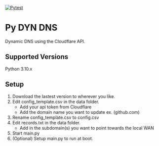 [![Pytest](https://github.com/Scotten-Labs/python-template/actions/workflows/pytest.yml/badge.svg)](https://github.com/Scotten-Labs/python-template/actions/workflows/pytest.yml)

# Py DYN DNS

Dynamic DNS using the Cloudflare API.

## Supported Versions

Python 3.10.x

## Setup

1. Download the lastest version to wherever you like.
2. Edit config_template.csv in the data folder.
    - Add your api token from Cloudflare
    - Add the domain name you want to update ex. (github.com)
3. Rename config_template.csv to config.csv
4. Edit records.txt in the data folder.
    - Add in the subdomain(s) you want to point towards the local WAN
5. Start main.py
6. (Optional) Setup main.py to run at boot.
